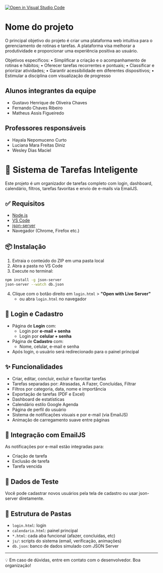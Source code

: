 [![Open in Visual Studio Code](https://classroom.github.com/assets/open-in-vscode-2e0aaae1b6195c2367325f4f02e2d04e9abb55f0b24a779b69b11b9e10269abc.svg)](https://classroom.github.com/online_ide?assignment_repo_id=19597037&assignment_repo_type=AssignmentRepo)
# Nome do projeto

O principal objetivo do projeto é criar uma plataforma web intuitiva para o gerenciamento de rotinas e
tarefas. A plataforma visa melhorar a produtividade e proporcionar uma experiência positiva ao usuário.

Objetivos específicos:
• Simplificar a criação e o acompanhamento de rotinas e hábitos;
• Oferecer tarefas recorrentes e pontuais;
• Classificar e priorizar atividades;
• Garantir acessibilidade em diferentes dispositivos;
• Estimular a disciplina com visualização de progresso

## Alunos integrantes da equipe

* Gustavo Henrique de Oliveira Chaves
* Fernando Chaves Ribeiro
* Matheus Assis Figueiredo

## Professores responsáveis

* Hayala Nepomuceno Curto
* Luciana Mara Freitas Diniz
* Wesley Dias Maciel



# 📝 Sistema de Tarefas Inteligente

Este projeto é um organizador de tarefas completo com login, dashboard, calendário, filtros, tarefas favoritas e envio de e-mails via EmailJS.

## ✅ Requisitos

- [Node.js](https://nodejs.org)
- [VS Code](https://code.visualstudio.com/)
- [json-server](https://www.npmjs.com/package/json-server)
- Navegador (Chrome, Firefox etc.)

## 📦 Instalação

1. Extraia o conteúdo do ZIP em uma pasta local
2. Abra a pasta no VS Code
3. Execute no terminal:

```bash
npm install -g json-server
json-server --watch db.json
```

4. Clique com o botão direito em `login.html` > **"Open with Live Server"**
   - ou abra `login.html` no navegador

## 🔐 Login e Cadastro

- Página de **Login** com:
  - Login por **e-mail + senha**
  - Login por **celular + senha**
- Página de **Cadastro** com:
  - Nome, celular, e-mail e senha
- Após login, o usuário será redirecionado para o painel principal

## ✨ Funcionalidades

- Criar, editar, concluir, excluir e favoritar tarefas
- Tarefas separadas por: Atrasadas, A Fazer, Concluídas, Filtrar
- Filtros por categoria, data, nome e importância
- Exportação de tarefas (PDF e Excel)
- Dashboard de estatísticas
- Calendário estilo Google Agenda
- Página de perfil do usuário
- Sistema de notificações visuais e por e-mail (via EmailJS)
- Animação de carregamento suave entre páginas

## 📧 Integração com EmailJS

As notificações por e-mail estão integradas para:
- Criação de tarefa
- Exclusão de tarefa
- Tarefa vencida

## 👤 Dados de Teste

Você pode cadastrar novos usuários pela tela de cadastro ou usar json-server diretamente.

## 📁 Estrutura de Pastas

- `login.html`: login
- `calendario.html`: painel principal
- `*.html`: cada aba funcional (afazer, concluidas, etc)
- `js/`: scripts do sistema (email, verificação, animações)
- `db.json`: banco de dados simulado com JSON Server

---

💡 Em caso de dúvidas, entre em contato com o desenvolvedor. Boa organização!
